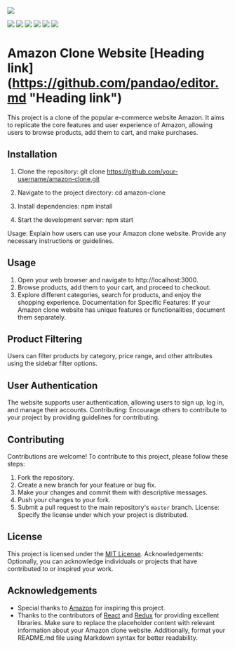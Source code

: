 ![](https://pandao.github.io/editor.md/images/logos/editormd-logo-180x180.png)

![](https://img.shields.io/github/stars/pandao/editor.md.svg)
![](https://img.shields.io/github/forks/pandao/editor.md.svg)
![](https://img.shields.io/github/tag/pandao/editor.md.svg)
![](https://img.shields.io/github/release/pandao/editor.md.svg)
![](https://img.shields.io/github/issues/pandao/editor.md.svg)
![](https://img.shields.io/bower/v/editor.md.svg)



# Amazon Clone Website [Heading link] (https://github.com/pandao/editor.md "Heading link")

This project is a clone of the popular e-commerce website Amazon. It aims to replicate the core features and user experience of Amazon, allowing users to browse products, add them to cart, and make purchases.

## Installation 

1. Clone the repository:
    git clone https://github.com/your-username/amazon-clone.git 
2. Navigate to the project directory:
    cd amazon-clone   
3. Install dependencies:
   npm install
   
4. Start the development server:
npm start

Usage: Explain how users can use your Amazon clone website. Provide any necessary instructions or guidelines.

## Usage

1. Open your web browser and navigate to http://localhost:3000.
2. Browse products, add them to your cart, and proceed to checkout.
3. Explore different categories, search for products, and enjoy the shopping experience.
Documentation for Specific Features: If your Amazon clone website has unique features or functionalities, document them separately.

## Product Filtering

Users can filter products by category, price range, and other attributes using the sidebar filter options.

## User Authentication

The website supports user authentication, allowing users to sign up, log in, and manage their accounts.
Contributing: Encourage others to contribute to your project by providing guidelines for contributing.

## Contributing

Contributions are welcome! To contribute to this project, please follow these steps:

1. Fork the repository.
2. Create a new branch for your feature or bug fix.
3. Make your changes and commit them with descriptive messages.
4. Push your changes to your fork.
5. Submit a pull request to the main repository's `master` branch.
License: Specify the license under which your project is distributed.

## License

This project is licensed under the [MIT License](LICENSE).
Acknowledgements: Optionally, you can acknowledge individuals or projects that have contributed to or inspired your work.

## Acknowledgements

- Special thanks to [Amazon](https://www.amazon.com) for inspiring this project.
- Thanks to the contributors of [React](https://reactjs.org) and [Redux](https://redux.js.org) for providing excellent libraries.
Make sure to replace the placeholder content with relevant information about your Amazon clone website. Additionally, format your README.md file using Markdown syntax for better readability.

